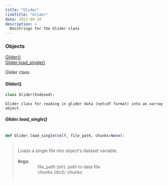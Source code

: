 ```yaml
---
title: "Glider"
linkTitle: "Glider"
date: 2022-09-20
description: >
  Docstrings for the Glider class
---
```

### Objects

[Glider()](#glider)<br />
[Glider.load_single()](#gliderload_single)<br />

Glider class
#### Glider()
```python
class Glider(Indexed):
```

```
Glider class for reading in glider data (netcdf format) into an xarray object.
```

##### Glider.load_single()
```python

def Glider.load_single(self, file_path, chunks=None):
```
> <br />
> Loads a single file into object's dataset variable.<br />
> <br />
> <b>Args:</b><br />
> &nbsp;&nbsp;&nbsp;&nbsp;&nbsp;&nbsp;&nbsp;&nbsp;&nbsp;&nbsp;&nbsp;&nbsp;&nbsp;&nbsp;&nbsp;  file_path (str): path to data file<br />
> &nbsp;&nbsp;&nbsp;&nbsp;&nbsp;&nbsp;&nbsp;&nbsp;&nbsp;&nbsp;&nbsp;&nbsp;&nbsp;&nbsp;&nbsp;  chunks (dict): chunks<br />
> <br />